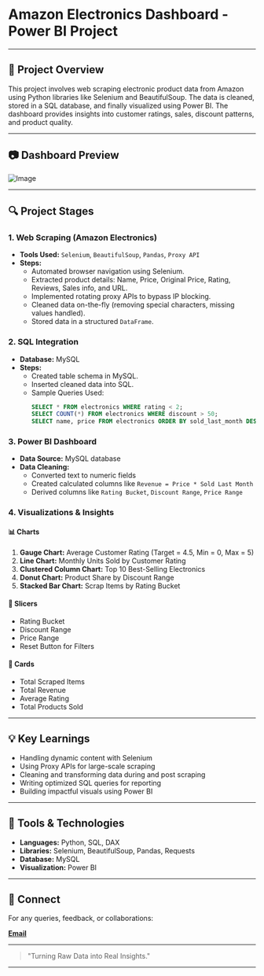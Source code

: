 # Amazon Electronics Dashboard - Power BI Project

---

## 📝 Project Overview
This project involves web scraping electronic product data from Amazon using Python libraries like Selenium and BeautifulSoup. The data is cleaned, stored in a SQL database, and finally visualized using Power BI. The dashboard provides insights into customer ratings, sales, discount patterns, and product quality.

---

## 📷 Dashboard Preview 
![Image](https://github.com/user-attachments/assets/88951fd8-f336-4175-8440-9cd467be5955)

---

## 🔍 Project Stages

### 1. **Web Scraping (Amazon Electronics)**
- **Tools Used:** `Selenium`, `BeautifulSoup`, `Pandas`, `Proxy API`
- **Steps:**
  - Automated browser navigation using Selenium.
  - Extracted product details: Name, Price, Original Price, Rating, Reviews, Sales info, and URL.
  - Implemented rotating proxy APIs to bypass IP blocking.
  - Cleaned data on-the-fly (removing special characters, missing values handled).
  - Stored data in a structured `DataFrame`.

### 2. **SQL Integration**
- **Database:** MySQL
- **Steps:**
  - Created table schema in MySQL.
  - Inserted cleaned data into SQL.
  - Sample Queries Used:
    ```sql
    SELECT * FROM electronics WHERE rating < 2;
    SELECT COUNT(*) FROM electronics WHERE discount > 50;
    SELECT name, price FROM electronics ORDER BY sold_last_month DESC LIMIT 10;
    ```

### 3. **Power BI Dashboard**
- **Data Source:** MySQL database
- **Data Cleaning:**
  - Converted text to numeric fields
  - Created calculated columns like `Revenue = Price * Sold Last Month`
  - Derived columns like `Rating Bucket`, `Discount Range`, `Price Range`

### 4. **Visualizations & Insights**

#### 📊 Charts
1. **Gauge Chart:** Average Customer Rating (Target = 4.5, Min = 0, Max = 5)
2. **Line Chart:** Monthly Units Sold by Customer Rating
3. **Clustered Column Chart:** Top 10 Best-Selling Electronics
4. **Donut Chart:** Product Share by Discount Range
5. **Stacked Bar Chart:** Scrap Items by Rating Bucket

#### 🧩 Slicers
- Rating Bucket
- Discount Range
- Price Range
- Reset Button for Filters

#### 🔢 Cards
- Total Scraped Items
- Total Revenue
- Average Rating
- Total Products Sold

---

## 💡 Key Learnings
- Handling dynamic content with Selenium
- Using Proxy APIs for large-scale scraping
- Cleaning and transforming data during and post scraping
- Writing optimized SQL queries for reporting
- Building impactful visuals using Power BI

---

## 📌 Tools & Technologies
- **Languages:** Python, SQL, DAX
- **Libraries:** Selenium, BeautifulSoup, Pandas, Requests
- **Database:** MySQL
- **Visualization:** Power BI


---

## 🔗 Connect
For any queries, feedback, or collaborations:

**[Email](yd811822@gmail.com)**

---

> "Turning Raw Data into Real Insights."

---


